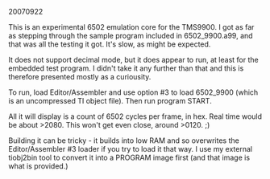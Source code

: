 20070922

This is an experimental 6502 emulation core for the TMS9900. I got as far as stepping through the sample program included in 6502_9900.a99, and that was all the testing it got. It's slow, as might be expected.

It does not support decimal mode, but it does appear to run, at least for the embedded test program. I didn't take it any further than that and this is therefore presented mostly as a curiousity.

To run, load Editor/Assembler and use option #3 to load 6502_9900 (which is an uncompressed TI object file). Then run program START.

All it will display is a count of 6502 cycles per frame, in hex. Real time would be about >2080. This won't get even close, around >0120. ;)

Building it can be tricky - it builds into low RAM and so overwrites the Editor/Assembler #3 loader if you try to load it that way. I use my external tiobj2bin tool to convert it into a PROGRAM image first (and that image is what is provided.)

